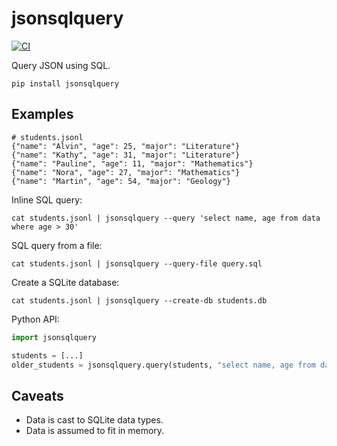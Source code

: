 # jsonsqlquery

[![CI](https://github.com/Peter554/jsonsqlquery/actions/workflows/ci.yml/badge.svg)](https://github.com/Peter554/jsonsqlquery/actions/workflows/ci.yml)

Query JSON using SQL.

```
pip install jsonsqlquery
```

## Examples

```
# students.jsonl
{"name": "Alvin", "age": 25, "major": "Literature"}
{"name": "Kathy", "age": 31, "major": "Literature"}
{"name": "Pauline", "age": 11, "major": "Mathematics"}
{"name": "Nora", "age": 27, "major": "Mathematics"}
{"name": "Martin", "age": 54, "major": "Geology"}
```

Inline SQL query:

```
cat students.jsonl | jsonsqlquery --query 'select name, age from data where age > 30'
```

SQL query from a file:

```
cat students.jsonl | jsonsqlquery --query-file query.sql
```

Create a SQLite database:

```
cat students.jsonl | jsonsqlquery --create-db students.db
```

Python API:

```py
import jsonsqlquery

students = [...]
older_students = jsonsqlquery.query(students, "select name, age from data where age > 30")
```

## Caveats

* Data is cast to SQLite data types.
* Data is assumed to fit in memory.

